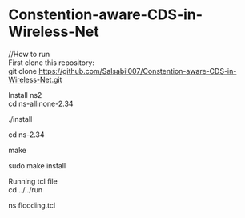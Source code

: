 # Constention-aware-CDS-in-Wireless-Net
//How to run                                                                                                                                                          
First clone this repository:                                                                                                                                          
git clone https://github.com/Salsabil007/Constention-aware-CDS-in-Wireless-Net.git                                                                                   

Install ns2                                                                                                                                                          
cd ns-allinone-2.34                                                                                                                                                 

./install                                                                                                                                                           

cd ns-2.34                                                                                                                                                           

make                                                                                                                                                                 

sudo make install                                                                                                                                                   

Running tcl file                                                                                                                                                      
cd ../../run                                                                                                                                                         

ns flooding.tcl                                                                                                                                                      
